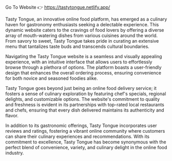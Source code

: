 Go To Website 👉 https://tastytongue.netlify.app/

Tasty Tongue, an innovative online food platform, has emerged as a culinary haven for gastronomy enthusiasts seeking a delectable experience. This dynamic website caters to the cravings of food lovers by offering a diverse array of mouth-watering dishes from various cuisines around the world. From savory to sweet, Tasty Tongue takes pride in curating an extensive menu that tantalizes taste buds and transcends cultural boundaries.

Navigating the Tasty Tongue website is a seamless and visually appealing experience, with an intuitive interface that allows users to effortlessly browse through a plethora of options. The platform boasts a user-friendly design that enhances the overall ordering process, ensuring convenience for both novice and seasoned foodies alike.

Tasty Tongue goes beyond just being an online food delivery service; it fosters a sense of culinary exploration by featuring chef's specials, regional delights, and customizable options. The website's commitment to quality and freshness is evident in its partnerships with top-rated local restaurants and chefs, ensuring that every dish delivered maintains its authenticity and flavor.

In addition to its gastronomic offerings, Tasty Tongue incorporates user reviews and ratings, fostering a vibrant online community where customers can share their culinary experiences and recommendations. With its commitment to excellence, Tasty Tongue has become synonymous with the perfect blend of convenience, variety, and culinary delight in the online food industry.

